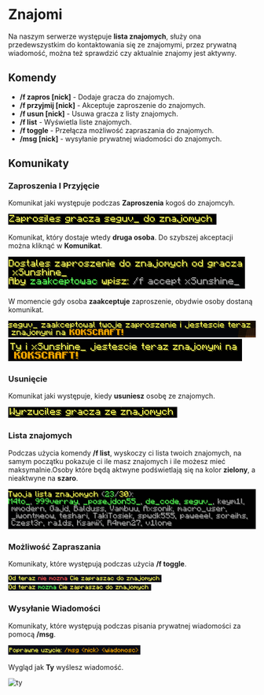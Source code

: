 # Znajomi
Na naszym serwerze występuje **lista znajomych**, służy ona przedewszystkim do kontaktowania się ze znajomymi, przez prywatną wiadomość, można też sprawdzić czy aktualnie znajomy jest aktywny.

## Komendy 

- **/f zapros [nick]** - Dodaje gracza do znajomych.
- **/f przyjmij [nick]** - Akceptuje zaproszenie do znajomych.
- **/f usun [nick]** - Usuwa gracza z listy znajomych.
- **/f list** - Wyświetla liste znajomych.
- **/f toggle** - Przełącza możliwość zapraszania do znajomych.
- **/msg [nick]** - wysyłanie prywatnej wiadomości do znajomych.

## Komunikaty


### Zaproszenia I Przyjęcie
Komunikat jaki występuje podczas **Zaproszenia** kogoś do znajomcyh.

![Wyslanie](/assets/friends/f-zaproszenia-1.png)

Komunikat, który dostaje wtedy **druga osoba**. Do szybszej akceptacji można kliknąć w **Komunikat**.

![Dostaje](/assets/friends/f-zaproszenia-2.png)

W momencie gdy osoba **zaakceptuje** zaproszenie, obydwie osoby dostaną komunikat. 

![akceptacja](/assets/friends/f-zaproszenia-3.png)
![akceptacja2](/assets/friends/f-zaproszenia-4.png)

### Usunięcie 

Komunikat jaki występuje, kiedy **usuniesz** osobę ze znajomych.

![Usuniecie](/assets/friends/f-usuniecie.png)

### Lista znajomych

Podczas użycia komendy **/f list**, wyskoczy ci lista twoich znajomych, na samym początku pokazuje ci ile masz znajomych i ile możesz mieć maksymalnie.Osoby które będą aktwyne podświetlają się na kolor **zielony**, a nieaktwyne na **szaro**. 

![Lista](/assets/friends/f-lista-znajomych-1.png)

### Możliwość Zapraszania

Komunikaty, które występują podczas użycia **/f toggle**. 

![toggle1](/assets/friends/f-toggle-2.png)
![toggle2](/assets/friends/f-toggle-1.png)

### Wysyłanie Wiadomości

Komunikaty, które występują podczas pisania prywatnej wiadomości za pomocą **/msg**.

![msg](/assets/friends/f-msg.png)

Wygląd jak **Ty** wyślesz wiadomość.

![ty](/)